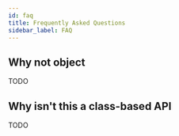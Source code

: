 ```yaml
---
id: faq
title: Frequently Asked Questions
sidebar_label: FAQ
---
```


## Why not object

TODO

## Why isn't this a class-based API

TODO

